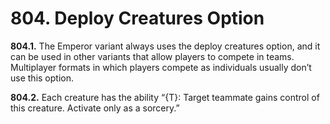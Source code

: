 # **804.** Deploy Creatures Option

**804.1.** The Emperor variant always uses the deploy creatures option, and it can be used in other variants that allow players to compete in teams. Multiplayer formats in which players compete as individuals usually don’t use this option.

**804.2.** Each creature has the ability “{T}: Target teammate gains control of this creature. Activate only as a sorcery.”
